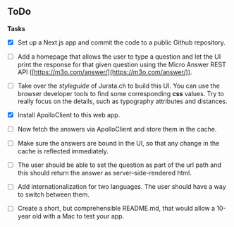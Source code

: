 ## ToDo

**Tasks**

- [x] Set up a Next.js app and commit the code to a public Github repository.

- [ ] Add a homepage that allows the user to type a question and let the UI print the response for that given question using the Micro Answer REST API ([https://m3o.com/answer/](https://m3o.com/answer/)).

- [ ] Take over the *styleguide* of Jurata.ch to build this UI. You can use the browser developer tools to find some corresponding **css** values. Try to really focus on the details, such as typography attributes and distances.

- [x] Install ApolloClient to this web app.

- [ ] Now fetch the answers via ApolloClient and store them in the cache.

- [ ] Make sure the answers are bound in the UI, so that any change in the cache is reflected immediately.

- [ ] The user should be able to set the question as part of the url path and this should return the answer as server-side-rendered html.

- [ ] Add internationalization for two languages. The user should have a way to switch between them.

- [ ] Create a short, but comprehensible README.md, that would allow a 10-year old with a Mac to test your app.
